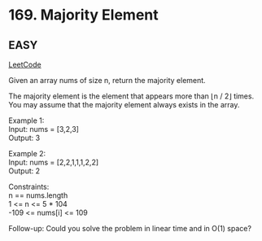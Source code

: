 # 169. Majority Element

## EASY

[LeetCode](https://leetcode.cn/problems/majority-element/)

Given an array nums of size n, return the majority element.

The majority element is the element that appears more than ⌊n / 2⌋ times. You may assume that the majority element always exists in the array.

 
Example 1:\
Input: nums = [3,2,3]\
Output: 3

Example 2:\
Input: nums = [2,2,1,1,1,2,2]\
Output: 2
 
Constraints:\
n == nums.length\
1 <= n <= 5 * 104\
-109 <= nums[i] <= 109
 

Follow-up: Could you solve the problem in linear time and in O(1) space?
